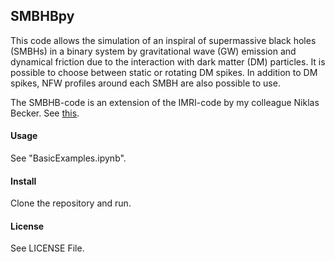 ## SMBHBpy
This code allows the simulation of an inspiral of supermassive black holes (SMBHs) in a binary system by gravitational wave (GW) emission and dynamical friction due to the interaction with dark matter (DM) particles. It is possible to choose between static or rotating DM spikes. In addition to DM spikes, NFW profiles around each SMBH are also possible to use.

The SMBHB-code is an extension of the IMRI-code by my colleague Niklas Becker. See [this](https://github.com/DMGW-Goethe/imripy/tree/main).



#### Usage
See "BasicExamples.ipynb".

#### Install
Clone the repository and run.

#### License
See LICENSE File.
